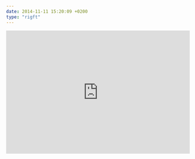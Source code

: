 ```yaml
---
date: 2014-11-11 15:20:09 +0200
type: "rigft"
---
```

<iframe src="https://www.facebook.com/plugins/post.php?href=https%3A%2F%2Fwww.facebook.com%2Fphoto.php%3Ffbid%3D747769885260260%26set%3Da.618345881535995.1073741827.100000817666251%26type%3D3&width=500" width="500" height="337" style="border:none;overflow:hidden" scrolling="no" frameborder="0" allowTransparency="true"></iframe>
